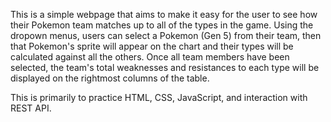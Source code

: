 This is a simple webpage that aims to make it easy for the user to see how their Pokemon team matches up to all of the types in the game.
Using the dropown menus, users can select a Pokemon (Gen 5) from their team, then that Pokemon's sprite will appear on the chart and their types will be calculated against all the others.
Once all team members have been selected, the team's total weaknesses and resistances to each type will be displayed on the rightmost columns of the table.

This is primarily to practice HTML, CSS, JavaScript, and interaction with REST API.
